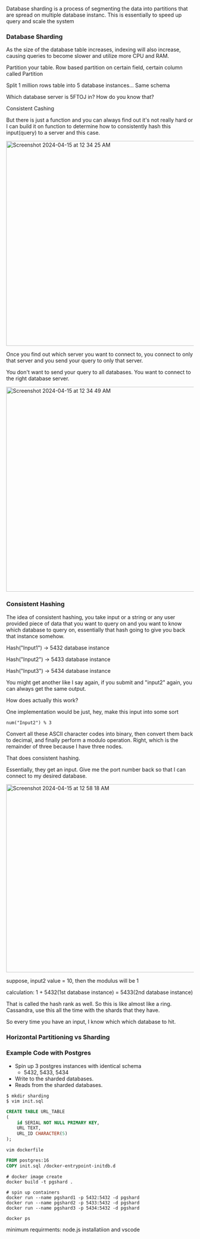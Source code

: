 Database sharding is a process of segmenting the data into partitions that are spread on multiple database instanc. This is essentially to speed up query and scale the system


### Database Sharding

As the size of the database table increases, indexing will also increase, causing queries to become slower and utilize more CPU and RAM.

Partition your table. Row based partition on certain field, certain column called Partition

Split 1 million rows table into 5 database instances... Same schema

Which database server is 5FTOJ in? How do you know that? 

Consistent Cashing

But there is just a function and you can always find out it's not really hard or I can build it on function to determine how to consistently hash this input(query) to a server and this case.

<img width="550" alt="Screenshot 2024-04-15 at 12 34 25 AM" src="https://github.com/Mohsem35/Database-Engineering-Fundamentals/assets/58659448/e1a55aa7-e468-41d1-9e2e-18bc8b4b4f7c">

Once you find out which server you want to connect to, you connect to only that server and you send your query to only that server.

You don't want to send your query to all databases. You want to connect to the right database server. 

<img width="550" alt="Screenshot 2024-04-15 at 12 34 49 AM" src="https://github.com/Mohsem35/Database-Engineering-Fundamentals/assets/58659448/efa4c6e5-7ac0-4e38-bc82-f685b4995c2b">


### Consistent Hashing

The idea of consistent hashing, you take input or a string or any user provided piece of data that you want to query on and you want to know which database to query on, essentially that hash going to give you back that instance somehow.

Hash("Input1") -> 5432 database instance 

Hash("Input2") -> 5433 database instance 

Hash("Input3") -> 5434 database instance 

You might get another like I say again, if you submit and "input2" again, you can always get the same output.

How does actually this work?

One implementation would be just, hey, make this input into some sort

```
num("Input2") % 3
```

Convert all these ASCII character codes into binary, then convert them back to decimal, and finally perform a modulo operation. Right, which is the remainder of three because I have three nodes.



That does consistent hashing.

Essentially, they get an input. Give me the port number back so that I can connect to my desired database. 

<img width="505" alt="Screenshot 2024-04-15 at 12 58 18 AM" src="https://github.com/Mohsem35/Database-Engineering-Fundamentals/assets/58659448/7a1e55ad-4801-4a62-8a52-871c603e2ffe">

suppose, input2 value = 10, then the modulus will be 1

calculation: 1 + 5432(1st database instance) = 5433(2nd database instance)

That is called the hash rank as well. So this is like almost like a ring. Cassandra, use this all the time with the shards that they have.


So every time you have an input, I know which which database to hit.


### Horizontal Partitioning vs Sharding 


### Example Code with Postgres



- Spin up 3 postgres instances with identical schema
    - 5432, 5433, 5434
- Write to the sharded databases.
- Reads from the sharded databases.

```shqll
$ mkdir sharding
$ vim init.sql
```
```sql
CREATE TABLE URL_TABLE
(
    id SERIAL NOT NULL PRIMARY KEY,
    URL TEXT,
    URL_ID CHARACTER(5)
);
```
```shell
vim dockerfile
```
```dockerfile
FROM postgres:16
COPY init.sql /docker-entrypoint-initdb.d
```

```shell
# docker image create 
docker build -t pgshard .

# spin up containers
docker run --name pgshard1 -p 5432:5432 -d pgshard
docker run --name pgshard2 -p 5433:5432 -d pgshard
docker run --name pgshard3 -p 5434:5432 -d pgshard

docker ps
```

minimum requirments: node.js installatiion and vscode
